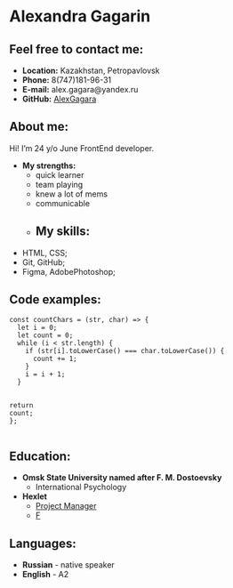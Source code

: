   </head>
  <body>
    <div class="container-lg px-3 my-5 markdown-body">
      <h1 id="anna-shipilova">Alexandra Gagarin</h1>
<h2 id="feel-free-to-contact-me">Feel free to contact me:</h2>
<ul>
  <li><strong>Location:</strong> Kazakhstan, Petropavlovsk</li>
  <li><strong>Phone:</strong> 8(747)181-96-31</li>
  <li><strong>E-mail:</strong> alex.gagara@yandex.ru</li>
  <li><strong>GitHub:</strong> <a href="[https://github.com/AlexGagara]">AlexGagara</a></li>
</ul>

<h2 id="about-me">About me:</h2>
<p>Hi! I’m 24 y/o June FrontEnd developer.</p>
<ul>
  <li><strong>My strengths:</strong>
    <ul>
      <li>quick learner</li>
      <li>team playing</li>
      <li>knew a lot of mems</li>
      <li>communicable</li>
      <li>
        <h2 id="my-skills">My skills:</h2>
      </li>
    </ul>
  </li>
  <li>HTML, CSS;</li>
  <li>Git, GitHub;</li>
  <li>Figma, AdobePhotoshop;</li>
</ul>

<h2 id="code-examples">Code examples:</h2>
<div class="language-javascript highlighter-rouge"><div class="highlight"><pre class="highlight"><code><span class="kd">const</span> <span class="nx">countChars</span> <span class="o">=</span> <span class="p">(</span><span class="nx">str</span><span class="p">,</span> <span class="nx">char</span><span class="p">)</span> <span class="o">=&gt;</span> <span class="p">{</span>
  <span class="kd">let</span> <span class="nx">i</span> <span class="o">=</span> <span class="mi">0</span><span class="p">;</span>
  <span class="kd">let</span> <span class="nx">count</span> <span class="o">=</span> <span class="mi">0</span><span class="p">;</span>
  <span class="k">while</span> <span class="p">(</span><span class="nx">i</span> <span class="o">&lt;</span> <span class="nx">str</span><span class="p">.</span><span class="nx">length</span><span class="p">)</span> <span class="p">{</span>
    <span class="k">if</span> <span class="p">(</span><span class="nx">str</span><span class="p">[</span><span class="nx">i</span><span class="p">].</span><span class="nx">toLowerCase</span><span class="p">()</span> <span class="o">===</span> <span class="nx">char</span><span class="p">.</span><span class="nx">toLowerCase</span><span class="p">())</span> <span class="p">{</span>
      <span class="nx">count</span> <span class="o">+=</span> <span class="mi">1</span><span class="p">;</span>
    <span class="p">}</span>
    <span class="nx">i</span> <span class="o">=</span> <span class="nx">i</span> <span class="o">+</span> <span class="mi">1</span><span class="p">;</span>
  <span class="p">}</span>

  <span class="k">return</span> <span class="nx">count</span><span class="p">;</span>
<span class="p">};</span>
</code></pre></div></div>

<h2 id="education">Education:</h2>
<ul>
  <li><strong> Omsk State University named after F. M. Dostoevsky</strong>
    <ul>
      <li>International Psychology</li>
    </ul>
  </li>
  <li><strong>Hexlet</strong>
    <ul>
      <li><a href="https://mskacademy.ru/project-management">Project Manager
</a></li>
      <li><a href="">F</a></li>
    </ul>
  </li>
</ul>

<h2 id="languages">Languages:</h2>
<ul>
  <li><strong>Russian</strong> - native speaker</li>
  <li><strong>English</strong> - A2</li>
</ul>
